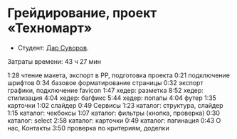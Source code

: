 # Грейдирование, проект «Техномарт»

* Студент: [Дар Суворов](https://up.htmlacademy.ru/htmlcss/37/user/2344675).

Затраты времени: 43 ч 27 мин

1:28	чтение макета, экспорт в PP, подготовка проекта
0:21	подключение шрифтов
0:34	базовое форматирование страницы
0:32	экспорт графики, подключение favicon
1:47	хедер: разметка
8:52	хедер: стилизация
4:04	хедер: багфикс
5:44	хедер: попапы
4:04	футер
1:35	карточки
1:02	слайдер
0:49	Сервисы
1:23	каталог: структура, слайдер
1:15	каталог: чекбоксы
1:07	каталог: фильтры (кнопка, проверка)
0:30	каталог: select
2:58	каталог: карточки
0:49	каталог: пагинация
0:43	О нас, Контакты
3:50	проверка по критериям, доделки
